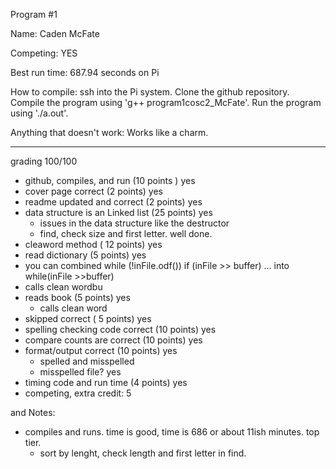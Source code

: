 Program #1

Name: Caden McFate

Competing: YES

Best run time: 687.94 seconds on Pi

How to compile: ssh into the Pi system. Clone the github repository. Compile the program using 'g++ program1cosc2_McFate'. Run the program using './a.out'.

Anything that doesn't work: Works like a charm.

---
grading 100/100<BR>
* github, compiles, and  run (10 points ) yes
* cover page correct (2 points) yes
* readme updated and correct (2 points) yes
* data structure is an Linked list (25 points) yes
  * issues in the data structure like the destructor
  * find, check size and first letter.  well done.
* cleaword method ( 12 points) yes
* read dictionary (5 points) yes
*  you can combined while (!inFile.odf()) if (inFile >> buffer)  ... into while(inFile >>buffer)
  * calls clean wordbu
* reads book (5 points) yes
  * calls clean word
* skipped correct ( 5 points) yes
* spelling checking code correct (10 points) yes
* compare counts are correct (10 points) yes
* format/output correct (10 points) yes
  * spelled and misspelled
  * misspelled file? yes
* timing code and run time (4 points) yes
* competing, extra credit:  5

and Notes:<BR>
* compiles and runs.  time is good,  time is 686 or about 11ish minutes.  top tier.
  * sort by lenght, check length and first letter in find.

